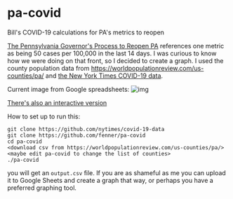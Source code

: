 # pa-covid
Bill's COVID-19 calculations for PA's metrics to reopen

[The Pennsylvania Governor's Process to Reopen PA](https://www.governor.pa.gov/process-to-reopen-pennsylvania/) references
one metric as being 50 cases per 100,000 in the last 14 days.  I was curious to know how we were doing on that front, so I
decided to create a graph.  I used the county population data from https://worldpopulationreview.com/us-counties/pa/ and
[the New York Times COVID-19 data](https://github.com/nytimes/covid-19-data).

Current image from Google spreadsheets:
![img](https://docs.google.com/spreadsheets/d/e/2PACX-1vS5-jDsS33FbjHfpxjA84q5K_fvuEFbU3xe0HWibmSIf2dhEExttUMY0W4s-8bioUoVrHDNZ7vVSZyr/pubchart?oid=2110172775&format=image)

[There's also an interactive version](https://bit.ly/bill-se-pa-covid19)


How to set up to run this:
```
git clone https://github.com/nytimes/covid-19-data
git clone https://github.com/fenner/pa-covid
cd pa-covid
<download csv from https://worldpopulationreview.com/us-counties/pa/>
<maybe edit pa-covid to change the list of counties>
./pa-covid
```
you will get an `output.csv` file.  If you are as shameful as me you can upload it to Google Sheets and create
a graph that way, or perhaps you have a preferred graphing tool.

